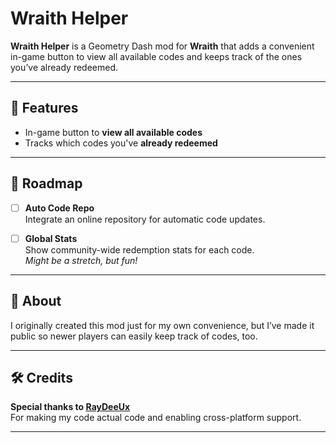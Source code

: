 # Wraith Helper

**Wraith Helper** is a Geometry Dash mod for **Wraith** that adds a convenient in-game button to view all available codes and keeps track of the ones you’ve already redeemed.

---

## 📌 Features

- In-game button to **view all available codes**
- Tracks which codes you've **already redeemed**

---

## 🚧 Roadmap

- [ ] **Auto Code Repo**  
  Integrate an online repository for automatic code updates.

- [ ] **Global Stats**  
  Show community-wide redemption stats for each code.  
  _Might be a stretch, but fun!_

---

## 🧾 About

I originally created this mod just for my own convenience, but I’ve made it public so newer players can easily keep track of codes, too.

---

## 🛠 Credits

**Special thanks to [RayDeeUx](https://github.com/RayDeeUx)**  
For making my code actual code and enabling cross-platform support.

---
